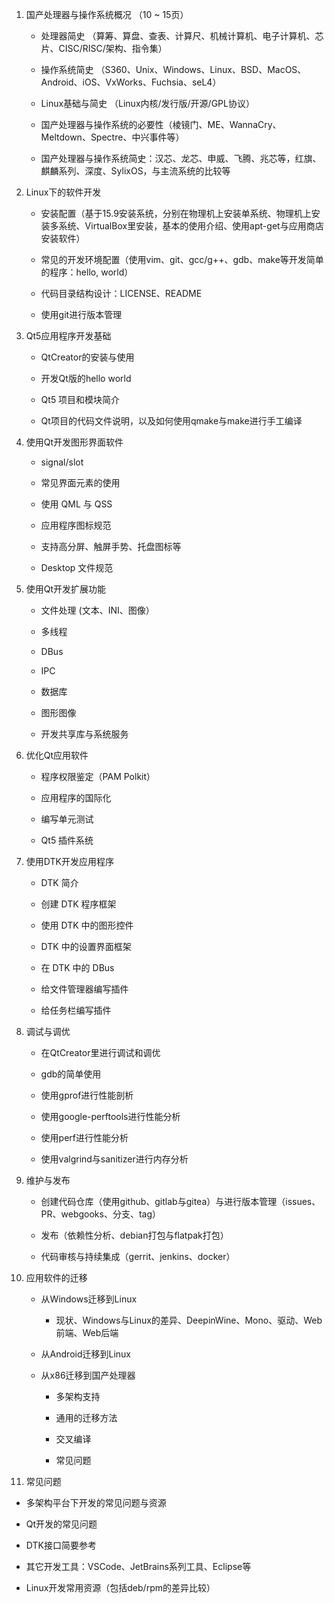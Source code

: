 1. 国产处理器与操作系统概况 （10 ~ 15页）

    * 处理器简史 （算筹、算盘、查表、计算尺、机械计算机、电子计算机、芯片、CISC/RISC/架构、指令集）

    * 操作系统简史 （S360、Unix、Windows、Linux、BSD、MacOS、Android、iOS、VxWorks、Fuchsia、seL4）
    
    * Linux基础与简史 （Linux内核/发行版/开源/GPL协议）

    * 国产处理器与操作系统的必要性（棱镜门、ME、WannaCry、Meltdown、Spectre、中兴事件等）
    
    * 国产处理器与操作系统简史：汉芯、龙芯、申威、飞腾、兆芯等，红旗、麒麟系列、深度、SylixOS，与主流系统的比较等

2. Linux下的软件开发 

    * 安装配置（基于15.9安装系统，分别在物理机上安装单系统、物理机上安装多系统、VirtualBox里安装，基本的使用介绍、使用apt-get与应用商店安装软件）

    * 常见的开发环境配置（使用vim、git、gcc/g++、gdb、make等开发简单的程序：hello, world）

    * 代码目录结构设计：LICENSE、README
    
    * 使用git进行版本管理

3. Qt5应用程序开发基础

    * QtCreator的安装与使用

    * 开发Qt版的hello world

    * Qt5 项目和模块简介

    * Qt项目的代码文件说明，以及如何使用qmake与make进行手工编译

4. 使用Qt开发图形界面软件

    * signal/slot

    * 常见界面元素的使用

    * 使用 QML 与 QSS

    * 应用程序图标规范

    * 支持高分屏、触屏手势、托盘图标等
    
    * Desktop 文件规范

5. 使用Qt开发扩展功能

    * 文件处理 (文本、INI、图像）

    * 多线程

    * DBus

    * IPC

    * 数据库

    * 图形图像

    * 开发共享库与系统服务

6. 优化Qt应用软件

    * 程序权限鉴定（PAM Polkit）

    * 应用程序的国际化

    * 编写单元测试

    * Qt5 插件系统

7. 使用DTK开发应用程序

    * DTK 简介

    * 创建 DTK 程序框架

    * 使用 DTK 中的图形控件

    * DTK 中的设置界面框架

    * 在 DTK 中的 DBus

    * 给文件管理器编写插件

    * 给任务栏编写插件

8. 调试与调优

    * 在QtCreator里进行调试和调优
    
    * gdb的简单使用
    
    * 使用gprof进行性能剖析
    
    * 使用google-perftools进行性能分析
    
    * 使用perf进行性能分析
    
    * 使用valgrind与sanitizer进行内存分析

9. 维护与发布

    * 创建代码仓库（使用github、gitlab与gitea）与进行版本管理（issues、PR、webgooks、分支、tag）

    * 发布（依赖性分析、debian打包与flatpak打包）
    
    * 代码审核与持续集成（gerrit、jenkins、docker）

10. 应用软件的迁移

    * 从Windows迁移到Linux
    
        * 现状、Windows与Linux的差异、DeepinWine、Mono、驱动、Web前端、Web后端
    
    * 从Android迁移到Linux
    
    * 从x86迁移到国产处理器
    
        * 多架构支持
        
        * 通用的迁移方法
        
        * 交叉编译
        
        * 常见问题

11. 常见问题

   * 多架构平台下开发的常见问题与资源

   * Qt开发的常见问题

   * DTK接口简要参考

   * 其它开发工具：VSCode、JetBrains系列工具、Eclipse等

   * Linux开发常用资源（包括deb/rpm的差异比较）